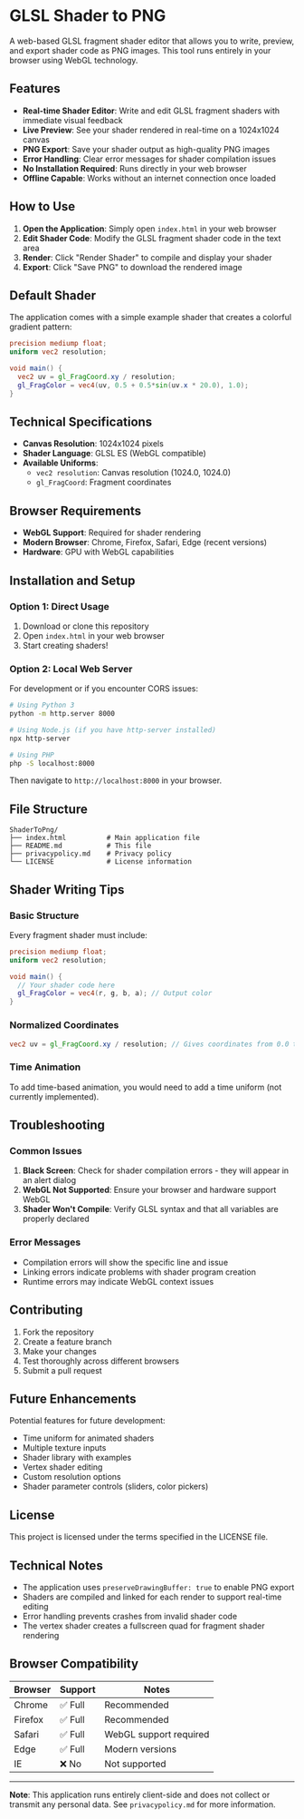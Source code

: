 # GLSL Shader to PNG

A web-based GLSL fragment shader editor that allows you to write, preview, and export shader code as PNG images. This tool runs entirely in your browser using WebGL technology.

## Features

- **Real-time Shader Editor**: Write and edit GLSL fragment shaders with immediate visual feedback
- **Live Preview**: See your shader rendered in real-time on a 1024x1024 canvas
- **PNG Export**: Save your shader output as high-quality PNG images
- **Error Handling**: Clear error messages for shader compilation issues
- **No Installation Required**: Runs directly in your web browser
- **Offline Capable**: Works without an internet connection once loaded

## How to Use

1. **Open the Application**: Simply open `index.html` in your web browser
2. **Edit Shader Code**: Modify the GLSL fragment shader code in the text area
3. **Render**: Click "Render Shader" to compile and display your shader
4. **Export**: Click "Save PNG" to download the rendered image

## Default Shader

The application comes with a simple example shader that creates a colorful gradient pattern:

```glsl
precision mediump float;
uniform vec2 resolution;

void main() {
  vec2 uv = gl_FragCoord.xy / resolution;
  gl_FragColor = vec4(uv, 0.5 + 0.5*sin(uv.x * 20.0), 1.0);
}
```

## Technical Specifications

- **Canvas Resolution**: 1024x1024 pixels
- **Shader Language**: GLSL ES (WebGL compatible)
- **Available Uniforms**:
  - `vec2 resolution`: Canvas resolution (1024.0, 1024.0)
  - `gl_FragCoord`: Fragment coordinates

## Browser Requirements

- **WebGL Support**: Required for shader rendering
- **Modern Browser**: Chrome, Firefox, Safari, Edge (recent versions)
- **Hardware**: GPU with WebGL capabilities

## Installation and Setup

### Option 1: Direct Usage
1. Download or clone this repository
2. Open `index.html` in your web browser
3. Start creating shaders!

### Option 2: Local Web Server
For development or if you encounter CORS issues:

```bash
# Using Python 3
python -m http.server 8000

# Using Node.js (if you have http-server installed)
npx http-server

# Using PHP
php -S localhost:8000
```

Then navigate to `http://localhost:8000` in your browser.

## File Structure

```
ShaderToPng/
├── index.html          # Main application file
├── README.md           # This file
├── privacypolicy.md    # Privacy policy
└── LICENSE             # License information
```

## Shader Writing Tips

### Basic Structure
Every fragment shader must include:
```glsl
precision mediump float;
uniform vec2 resolution;

void main() {
  // Your shader code here
  gl_FragColor = vec4(r, g, b, a); // Output color
}
```

### Normalized Coordinates
```glsl
vec2 uv = gl_FragCoord.xy / resolution; // Gives coordinates from 0.0 to 1.0
```

### Time Animation
To add time-based animation, you would need to add a time uniform (not currently implemented).

## Troubleshooting

### Common Issues

1. **Black Screen**: Check for shader compilation errors - they will appear in an alert dialog
2. **WebGL Not Supported**: Ensure your browser and hardware support WebGL
3. **Shader Won't Compile**: Verify GLSL syntax and that all variables are properly declared

### Error Messages
- Compilation errors will show the specific line and issue
- Linking errors indicate problems with shader program creation
- Runtime errors may indicate WebGL context issues

## Contributing

1. Fork the repository
2. Create a feature branch
3. Make your changes
4. Test thoroughly across different browsers
5. Submit a pull request

## Future Enhancements

Potential features for future development:
- Time uniform for animated shaders
- Multiple texture inputs
- Shader library with examples
- Vertex shader editing
- Custom resolution options
- Shader parameter controls (sliders, color pickers)

## License

This project is licensed under the terms specified in the LICENSE file.

## Technical Notes

- The application uses `preserveDrawingBuffer: true` to enable PNG export
- Shaders are compiled and linked for each render to support real-time editing
- Error handling prevents crashes from invalid shader code
- The vertex shader creates a fullscreen quad for fragment shader rendering

## Browser Compatibility

| Browser | Support | Notes |
|---------|---------|-------|
| Chrome  | ✅ Full | Recommended |
| Firefox | ✅ Full | Recommended |
| Safari  | ✅ Full | WebGL support required |
| Edge    | ✅ Full | Modern versions |
| IE      | ❌ No  | Not supported |

---

**Note**: This application runs entirely client-side and does not collect or transmit any personal data. See `privacypolicy.md` for more information. 